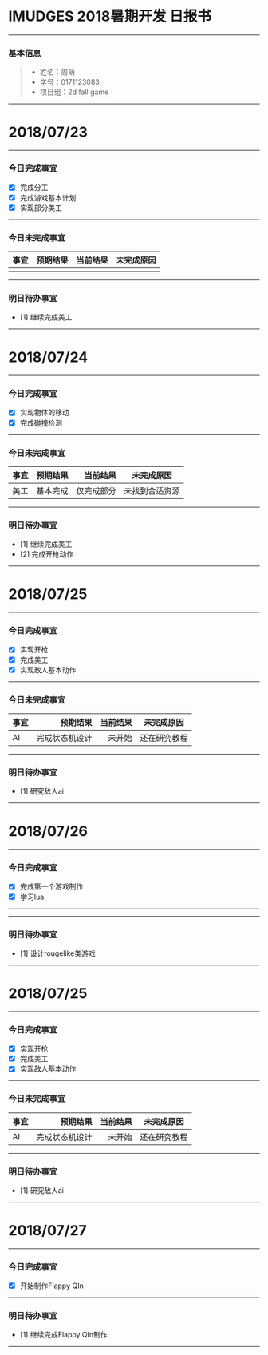 # IMUDGES 2018暑期开发 日报书
-------

### 基本信息
> * 姓名：周萌
> * 学号：0171123083
> * 项目组：2d fall game

-------


# 2018/07/23

-------

### 今日完成事宜
- [x]  完成分工
- [x]  完成游戏基本计划
- [x]  实现部分美工

-----
### 今日未完成事宜


| 事宜     |预期结果| 当前结果  | 未完成原因   | 
| --------   | -----:  | -----:  | :----:  |
|    |   |   |   |


------
### 明日待办事宜
- [1] 继续完成美工
-------


# 2018/07/24

-------

### 今日完成事宜
- [x]  实现物体的移动
- [x]  完成碰撞检测

-----
### 今日未完成事宜


| 事宜     |预期结果| 当前结果  | 未完成原因   | 
| --------   | -----:  | -----:  | :----:  |
|美工        |基本完成   |仅完成部分   |未找到合适资源   |


------
### 明日待办事宜
- [1] 继续完成美工
- [2] 完成开枪动作
-------


# 2018/07/25

-------

### 今日完成事宜
- [x]  实现开枪
- [x]  完成美工
- [x]  实现敌人基本动作

-----
### 今日未完成事宜


| 事宜     |预期结果| 当前结果  | 未完成原因   | 
| --------   | -----:  | -----:  | :----:  |
|AI        |完成状态机设计   |未开始   |还在研究教程   |


------
### 明日待办事宜
- [1] 研究敌人ai
-------


# 2018/07/26

-------

### 今日完成事宜
- [x]  完成第一个游戏制作
- [x]  学习lua

-----


------
### 明日待办事宜
- [1] 设计rougelike类游戏
-------


# 2018/07/25

-------

### 今日完成事宜
- [x]  实现开枪
- [x]  完成美工
- [x]  实现敌人基本动作

-----
### 今日未完成事宜


| 事宜     |预期结果| 当前结果  | 未完成原因   | 
| --------   | -----:  | -----:  | :----:  |
|AI        |完成状态机设计   |未开始   |还在研究教程   |


------
### 明日待办事宜
- [1] 研究敌人ai
-------


# 2018/07/27

-------

### 今日完成事宜
- [x]  开始制作Flappy QIn

------
### 明日待办事宜
- [1] 继续完成Flappy QIn制作
-------

